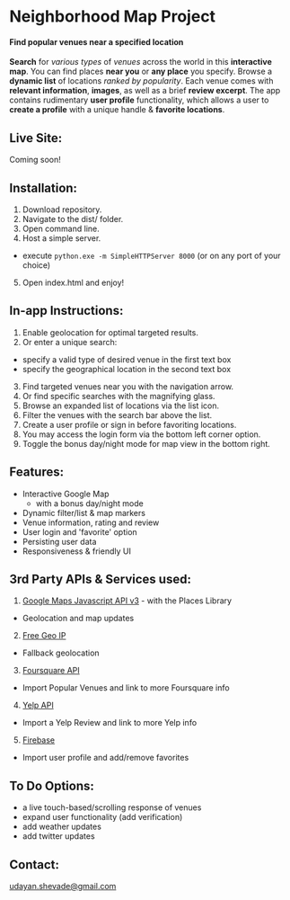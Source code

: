 # Neighborhood Map Project

#### Find popular venues near a specified location

**Search** for *various types* of *venues* across the world in this **interactive map**. You can find places **near you** or **any place** you specify. Browse a **dynamic list** of locations *ranked by popularity*. Each venue comes with **relevant information**, **images**, as well as a brief **review excerpt**. The app contains rudimentary **user profile** functionality, which allows a user to **create a profile** with a unique handle & **favorite locations**.

## Live Site:

Coming soon!

## Installation:

1. Download repository.
2. Navigate to the dist/ folder.
3. Open command line.
4. Host a simple server.
  * execute `python.exe -m SimpleHTTPServer 8000` (or on any port of your choice)
5. Open index.html and enjoy!

## In-app Instructions:

1. Enable geolocation for optimal targeted results.
2. Or enter a unique search:
  - specify a valid type of desired venue in the first text box
  - specify the geographical location in the second text box
3. Find targeted venues near you with the navigation arrow.
4. Or find specific searches with the magnifying glass.
5. Browse an expanded list of locations via the list icon.
6. Filter the venues with the search bar above the list.
7. Create a user profile or sign in before favoriting locations.
8. You may access the login form via the bottom left corner option.
9. Toggle the bonus day/night mode for map view in the bottom right.


## Features:

- Interactive Google Map
  - with a bonus day/night mode
- Dynamic filter/list & map markers
- Venue information, rating and review
- User login and 'favorite' option
- Persisting user data
- Responsiveness & friendly UI

## 3rd Party APIs & Services used:

1. [Google Maps Javascript API v3](https://developers.google.com/maps/documentation/javascript/) - with the Places Library
  * Geolocation and map updates
2. [Free Geo IP](http://freegeoip.net/)
  * Fallback geolocation
3. [Foursquare API](https://developer.foursquare.com/)
  * Import Popular Venues and link to more Foursquare info
4. [Yelp API](https://www.yelp.com/developers/documentation/v2/overview)
  * Import a Yelp Review and link to more Yelp info
5. [Firebase](https://www.firebase.com)
  * Import user profile and add/remove favorites

## To Do Options:

- a live touch-based/scrolling response of venues
- expand user functionality (add verification)
- add weather updates
- add twitter updates

## Contact:

udayan.shevade@gmail.com